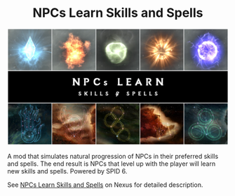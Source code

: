 #
<h1 align="center">
 NPCs Learn Skills and Spells
</h1>

![Splash](https://github.com/adya/NPCs-Learn-Skills-and-Spells/blob/main/images/cover.png)

A mod that simulates natural progression of NPCs in their preferred skills and spells. The end result is NPCs that level up with the player will learn new skills and spells. Powered by SPID 6.

See [NPCs Learn Skills and Spells](https://www.nexusmods.com/skyrimspecialedition/mods/77342) on Nexus for detailed description.
